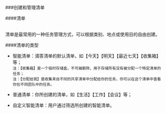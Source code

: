 ###创建和管理清单

####清单

<br >清单是最常用的一种任务管理方式，可以根据类别、地点或使用目的自由创建。

####清单的类型
* 智能清单：滴答清单的默认清单，如【今天】【明天】【最近七天】【收集箱】等； 
<br>`注：【收集箱】是一个临时存储盒，不可被删除，用于存储所有没有被分配一个特定清单的任务； `
<br>`注：【分配给我】是收集来自不同的共享清单中分配给你的任务，你可以在这个清单中查看你在不同团队中的任务。`

* 普通清单：你所创建的清单，如【生活】【工作】【会议】等；

* 自定义智能清单：用户通过筛选所创建的智能清单。

